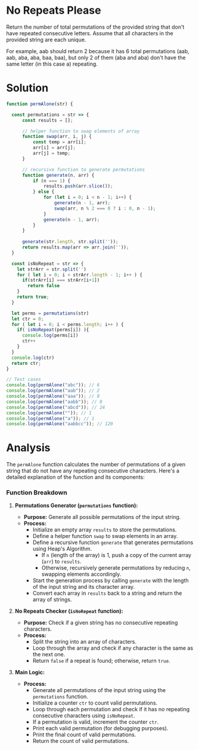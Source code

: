 # No Repeats Please
Return the number of total permutations of the provided string that don't have repeated consecutive letters. Assume that all characters in the provided string are each unique.

For example, aab should return 2 because it has 6 total permutations (aab, aab, aba, aba, baa, baa), but only 2 of them (aba and aba) don't have the same letter (in this case a) repeating.

# Solution
``` javascript
function permAlone(str) {

  const permutations = str => {
      const results = [];

      // helper function to swap elements of array
      function swap(arr, i, j) {
          const temp = arr[i];
          arr[i] = arr[j];
          arr[j] = temp;
      }

      // recursive function to generate permutations
      function generate(n, arr) {
          if (n === 1) {
              results.push(arr.slice());
          } else {
              for (let i = 0; i < n - 1; i++) {
                  generate(n - 1, arr);
                  swap(arr, n % 2 === 0 ? i : 0, n - 1);
              }
              generate(n - 1, arr);
          }
      }
    
      generate(str.length, str.split(''));
      return results.map(arr => arr.join(''));
  }

  const isNoRepeat = str => { 
    let strArr = str.split('')
    for ( let i = 0; i < strArr.length - 1; i++ ) {
      if(strArr[i] === strArr[i+1]) 
        return false
    }
    return true;
  }

  let perms = permutations(str)
  let ctr = 0;
  for ( let i = 0; i < perms.length; i++ ) {
    if( isNoRepeat(perms[i]) ){
      console.log(perms[i])
      ctr++
    }
  }
  console.log(ctr)
  return ctr;
}

// Test cases
console.log(permAlone("abc")); // 6
console.log(permAlone("aab")); // 2
console.log(permAlone("aaa")); // 0
console.log(permAlone("aabb")); // 8
console.log(permAlone("abcd")); // 24
console.log(permAlone("")); // 1
console.log(permAlone("a")); // 1
console.log(permAlone("aabbcc")); // 120

```

# Analysis

The `permAlone` function calculates the number of permutations of a given string that do not have any repeating consecutive characters. Here's a detailed explanation of the function and its components:

### Function Breakdown

1. **Permutations Generator (`permutations` function):**
   - **Purpose:** Generate all possible permutations of the input string.
   - **Process:**
     - Initialize an empty array `results` to store the permutations.
     - Define a helper function `swap` to swap elements in an array.
     - Define a recursive function `generate` that generates permutations using Heap's Algorithm.
       - If `n` (length of the array) is 1, push a copy of the current array (`arr`) to `results`.
       - Otherwise, recursively generate permutations by reducing `n`, swapping elements accordingly.
     - Start the generation process by calling `generate` with the length of the input string and its character array.
     - Convert each array in `results` back to a string and return the array of strings.

2. **No Repeats Checker (`isNoRepeat` function):**
   - **Purpose:** Check if a given string has no consecutive repeating characters.
   - **Process:**
     - Split the string into an array of characters.
     - Loop through the array and check if any character is the same as the next one.
     - Return `false` if a repeat is found; otherwise, return `true`.

3. **Main Logic:**
   - **Process:**
     - Generate all permutations of the input string using the `permutations` function.
     - Initialize a counter `ctr` to count valid permutations.
     - Loop through each permutation and check if it has no repeating consecutive characters using `isNoRepeat`.
     - If a permutation is valid, increment the counter `ctr`.
     - Print each valid permutation (for debugging purposes).
     - Print the final count of valid permutations.
     - Return the count of valid permutations.

